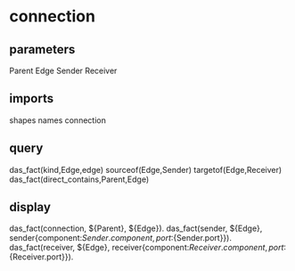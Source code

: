 # connection
## parameters
  Parent
  Edge
  Sender
  Receiver
## imports
  shapes
  names
  connection
## query
  das_fact(kind,Edge,edge)
  sourceof(Edge,Sender)
  targetof(Edge,Receiver)
  das_fact(direct_contains,Parent,Edge)
## display
das_fact(connection, ${Parent}, ${Edge}).
das_fact(sender, ${Edge}, sender{component:${Sender.component},port:${Sender.port}}).
das_fact(receiver, ${Edge}, receiver{component:${Receiver.component},port:${Receiver.port}}).


